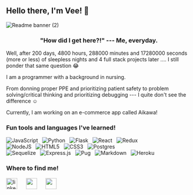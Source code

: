 ## Hello there, I'm Vee! 👋
![Readme banner (2)](https://user-images.githubusercontent.com/92604480/175332216-d8fea704-1420-44ab-8216-0e04f5d17155.gif)
<!-- ![Readme banner](https://user-images.githubusercontent.com/92604480/175169197-0b41275b-b003-4fc0-8f25-59c7081e71c0.gif) -->



<h3 align= "center" dir="auto">"How did I get here?!" --- Me, everyday.</h3>

Well, after 200 days, 4800 hours, 288000 minutes and 17280000 seconds (more or less) of sleepless nights and 4 full stack projects later .... I still ponder that same question :joy:

I am a programmer with a background in nursing. 

From donning proper PPE and prioritizing patient safety to problem solving/critical thinking and prioritizing debugging --- I quite don't see the difference :relaxed:

Currently, I am working on an e-commerce app called Aikawa!

### Fun tools and languages I've learned!

![JavaScript](https://img.shields.io/badge/code-javascript-%23316192.svg?style=for-the-badge&logo=javascript&logoColor=white&color=2bbc8a)&nbsp;&nbsp;
![Python](https://img.shields.io/badge/code-python-%23316192.svg?style=for-the-badge&logo=python&logoColor=white&color=2bbc8a)&nbsp;&nbsp; 
![Flask](https://img.shields.io/badge/tools-flask-%23316192.svg?style=for-the-badge&logo=flask&logoColor=white&color=2bbc8a)&nbsp;&nbsp;
![React](https://img.shields.io/badge/code-react-%23316192.svg?style=for-the-badge&logo=react&logoColor=white&color=2bbc8a)&nbsp;&nbsp; 
![Redux](https://img.shields.io/badge/code-redux-%23316192.svg?style=for-the-badge&logo=redux&logoColor=white&color=2bbc8a)&nbsp;&nbsp; </br>
![NodeJS](https://img.shields.io/badge/tools-node.js-%23316192.svg?style=for-the-badge&logo=node.js&logoColor=white&color=2bbc8a)&nbsp;&nbsp;
![HTML5](https://img.shields.io/badge/designtools-html5-%23316192.svg?style=for-the-badge&logo=html5&logoColor=white&color=2bbc8a)&nbsp;&nbsp;
![CSS3](https://img.shields.io/badge/designtools-css3-%23316192.svg?style=for-the-badge&logo=css3&logoColor=white&color=2bbc8a)&nbsp;&nbsp; 
![Postgres](https://img.shields.io/badge/tools-postgres-%23316192.svg?style=for-the-badge&logo=postgresql&logoColor=white&color=2bbc8a)&nbsp;&nbsp; </br>
![Sequelize](https://img.shields.io/badge/tools-Sequelize-52B0E7?style=for-the-badge&logo=Sequelize&logoColor=white&color=2bbc8a)&nbsp;&nbsp; 
![Express.js](https://img.shields.io/badge/datalanguage-express.js-%23316192.svg?style=for-the-badge&logo=express&logoColor=white&color=2bbc8a)&nbsp;&nbsp;
![Pug](https://img.shields.io/badge/code-pug-%23316192.svg?style=for-the-badge&logo=pug&logoColor=white&color=2bbc8a)&nbsp;&nbsp;
![Markdown](https://img.shields.io/badge/tools-markdown-%23316192.svg?style=for-the-badge&logo=markdown&logoColor=white&color=2bbc8a)&nbsp;&nbsp;
![Heroku](https://img.shields.io/badge/tools-heroku-%23316192.svg?style=for-the-badge&logo=heroku&logoColor=white&color=2bbc8a)&nbsp;&nbsp; 

### Where to find me!

<p align="left">
<a href="https://www.linkedin.com/in/vee-alianza/" target="blank"><img align="center" src="https://user-images.githubusercontent.com/92604480/175338280-ccd206fd-432e-4bff-b232-164ba5ab742c.svg" alt="linkedin" height="30" /></a> &nbsp;&nbsp;&nbsp;&nbsp;
<a href="https://angel.co/u/vee-alianza" target="blank"><img align="center" src="https://user-images.githubusercontent.com/92604480/175338175-19ae53eb-80b2-4c46-8246-e412a1ca436d.png" style="color:white"  alt="angel-list" height="30" /></a> &nbsp;&nbsp;&nbsp;&nbsp;
<a href="mailto:vee.alianza@gmail.com" target="blank"><img align="center" src="https://user-images.githubusercontent.com/92604480/175336308-39adead6-9e3e-4d9c-a116-08e3c49a9a18.svg" style="color:white"  alt="angel-list" height="30" /></a>
</p>
